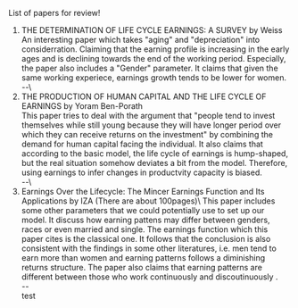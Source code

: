List of papers for review!

1. THE DETERMINATION OF LIFE CYCLE EARNINGS: A SURVEY by Weiss\
An interesting paper which takes "aging" and "depreciation" into considerration. Claiming that the earning profile is increasing in the early ages and is declining towards the end of the working period. Especially, the paper also includes a "Gender" parameter. It claims that given the same working experiece, earnings growth tends to be lower for women.\
--\
2. THE PRODUCTION OF HUMAN CAPITAL AND THE LIFE CYCLE OF EARNINGS by Yoram Ben-Porath\
This paper tries to deal with the argument that "people tend to invest themselves while still young because they will have longer period over which they can receive returns on the investment" by combining the demand for human capital facing the individual. It also claims that according to the basic model, the life cycle of earnings is hump-shaped, but the real situation somehow deviates a bit from the model. Therefore, using earnings to infer changes in productvity capacity is biased.\
--\
3. Earnings Over the Lifecycle: The Mincer Earnings Function and Its Applications by IZA (There are about 100pages)\ 
This paper includes some other parameters that we could potentially use to set up our model. It discuss how earning pattens may differ between genders, races or even married and single. The earnings function which this paper cites is the classical one. It follows that the conclusion is also consistent with the findings in some other literatures, i.e. men tend to earn more than women and earning patterns follows a diminishing returns structure. The paper also claims that earning patterns are different between those who work continuously and discoutinuously  .\
--\
test
